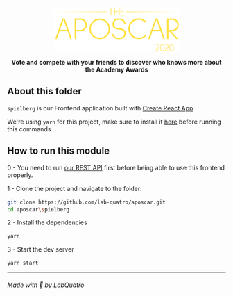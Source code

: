 <p align="center">
    <img height=100 src="https://raw.githubusercontent.com/lab-quatro/aposcar/main/aposcar_logo.svg"/>
</p>

<p align="center">
    <strong>Vote and compete with your friends to discover who knows more about the Academy Awards</strong>
</p>


## About this folder
`spielberg` is our Frontend application built with [Create React App](https://create-react-app.dev/)


We're using `yarn` for this project, make sure to install it [here](https://yarnpkg.com/getting-started/install) before running this commands

## How to run this module

0 - You need to run [our REST API](/modules/kubrick) first before being able to use this frontend properly.

1 - Clone the project and navigate to the folder:
```bash
git clone https://github.com/lab-quatro/aposcar.git
cd aposcar\spielberg
```

2 - Install the dependencies
```bash
yarn
```

3 - Start the dev server
```
yarn start
```

<hr>
<h6>Made with 💜 by LabQuatro<h6/>
